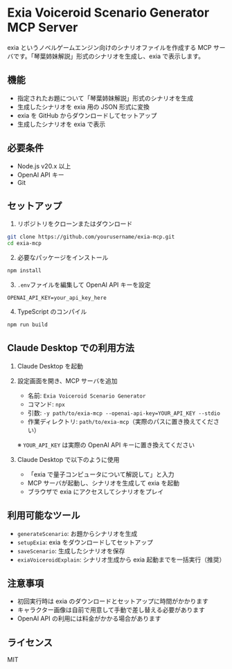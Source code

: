 # Exia Voiceroid Scenario Generator MCP Server

exia というノベルゲームエンジン向けのシナリオファイルを作成する MCP サーバです。「琴葉姉妹解説」形式のシナリオを生成し、exia で表示します。

## 機能

- 指定されたお題について「琴葉姉妹解説」形式のシナリオを生成
- 生成したシナリオを exia 用の JSON 形式に変換
- exia を GitHub からダウンロードしてセットアップ
- 生成したシナリオを exia で表示

## 必要条件

- Node.js v20.x 以上
- OpenAI API キー
- Git

## セットアップ

1. リポジトリをクローンまたはダウンロード

```bash
git clone https://github.com/yourusername/exia-mcp.git
cd exia-mcp
```

2. 必要なパッケージをインストール

```bash
npm install
```

3. `.env`ファイルを編集して OpenAI API キーを設定

```
OPENAI_API_KEY=your_api_key_here
```

4. TypeScript のコンパイル

```bash
npm run build
```

## Claude Desktop での利用方法

1. Claude Desktop を起動

2. 設定画面を開き、MCP サーバを追加

   - 名前: `Exia Voiceroid Scenario Generator`
   - コマンド: `npx`
   - 引数: `-y path/to/exia-mcp --openai-api-key=YOUR_API_KEY --stdio`
   - 作業ディレクトリ: `path/to/exia-mcp`（実際のパスに置き換えてください）

   ※ `YOUR_API_KEY` は実際の OpenAI API キーに置き換えてください

3. Claude Desktop で以下のように使用
   - 「exia で量子コンピュータについて解説して」と入力
   - MCP サーバが起動し、シナリオを生成して exia を起動
   - ブラウザで exia にアクセスしてシナリオをプレイ

## 利用可能なツール

- `generateScenario`: お題からシナリオを生成
- `setupExia`: exia をダウンロードしてセットアップ
- `saveScenario`: 生成したシナリオを保存
- `exiaVoiceroidExplain`: シナリオ生成から exia 起動までを一括実行（推奨）

## 注意事項

- 初回実行時は exia のダウンロードとセットアップに時間がかかります
- キャラクター画像は自前で用意して手動で差し替える必要があります
- OpenAI API の利用には料金がかかる場合があります

## ライセンス

MIT

